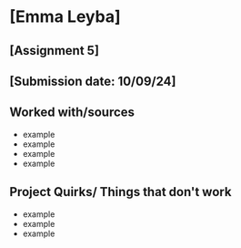 # [Emma Leyba]
## [Assignment 5]
## [Submission date: 10/09/24]
## Worked with/sources 
* example
* example
* example
* example
## Project Quirks/ Things that don't work
* example
* example
* example

